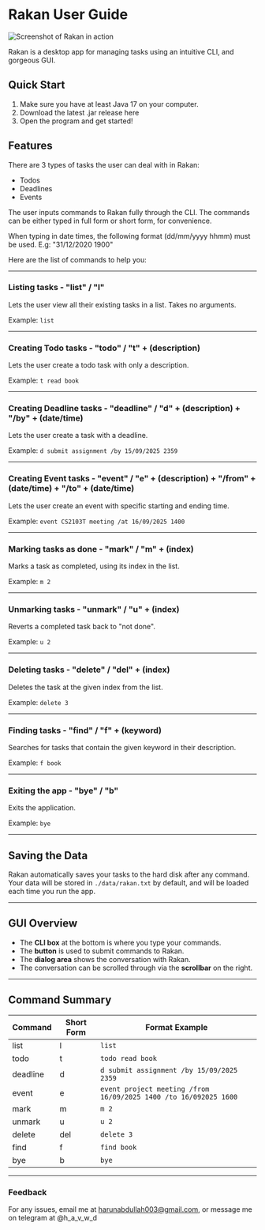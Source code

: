 # Rakan User Guide

![Screenshot of Rakan in action](Ui.png)

Rakan is a desktop app for managing tasks using an intuitive CLI, and gorgeous GUI.

## Quick Start

1. Make sure you have at least Java 17 on your computer.
2. Download the latest .jar release here
3. Open the program and get started!

## Features

There are 3 types of tasks the user can deal with in Rakan:
* Todos
* Deadlines
* Events


The user inputs commands to Rakan fully through the CLI.
The commands can be either typed in full form or short form, for convenience.

When typing in date times, the following format (dd/mm/yyyy hhmm) must be used.
E.g: "31/12/2020 1900"

Here are the list of commands to help you:

---

### Listing tasks - "list" / "l"

Lets the user view all their existing tasks in a list.
Takes no arguments.

Example: `list`

---

### Creating Todo tasks - "todo" / "t" + (description)

Lets the user create a todo task with only a description.

Example: `t read book`

---

### Creating Deadline tasks - "deadline" / "d" + (description) + "/by" + (date/time)

Lets the user create a task with a deadline.

Example: `d submit assignment /by 15/09/2025 2359`

---

### Creating Event tasks - "event" / "e" + (description) + "/from" + (date/time) + "/to" + (date/time)

Lets the user create an event with specific starting and ending time.

Example: `event CS2103T meeting /at 16/09/2025 1400`

---

### Marking tasks as done - "mark" / "m" + (index)

Marks a task as completed, using its index in the list.

Example: `m 2`

---

### Unmarking tasks - "unmark" / "u" + (index)

Reverts a completed task back to "not done".

Example: `u 2`

---

### Deleting tasks - "delete" / "del" + (index)

Deletes the task at the given index from the list.

Example: `delete 3`

---

### Finding tasks - "find" / "f" + (keyword)

Searches for tasks that contain the given keyword in their description.

Example: `f book`

---

### Exiting the app - "bye" / "b"

Exits the application.

Example: `bye`

---

## Saving the Data

Rakan automatically saves your tasks to the hard disk after any command.  
Your data will be stored in `./data/rakan.txt` by default, and will be loaded each time you run the app.

---

## GUI Overview

- The **CLI box** at the bottom is where you type your commands.
- The **button** is used to submit commands to Rakan.
- The **dialog area** shows the conversation with Rakan.
- The conversation can be scrolled through via the **scrollbar** on the right.

---

## Command Summary

| Command       | Short Form | Format Example                                                  |
|---------------|-----------|-----------------------------------------------------------------|
| list          | l         | `list`                                                          |
| todo          | t         | `todo read book`                                                |
| deadline      | d         | `d submit assignment /by 15/09/2025 2359`                       |
| event         | e         | `event project meeting /from 16/09/2025 1400 /to 16/092025 1600` |
| mark          | m         | `m 2`                                                           |
| unmark        | u         | `u 2`                                                           |
| delete        | del       | `delete 3`                                                      |
| find          | f         | `find book`                                                     |
| bye           | b         | `bye`                                                           |

---

### Feedback

For any issues, email me at harunabdullah003@gmail.com, or message me on telegram at @h_a_v_w_d
